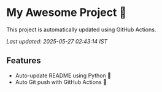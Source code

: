 # My Awesome Project 🚀

This project is automatically updated using GitHub Actions.

_Last updated: 2025-05-27 02:43:14 IST_

## Features
- Auto-update README using Python 🐍
- Auto Git push with GitHub Actions 🤖
